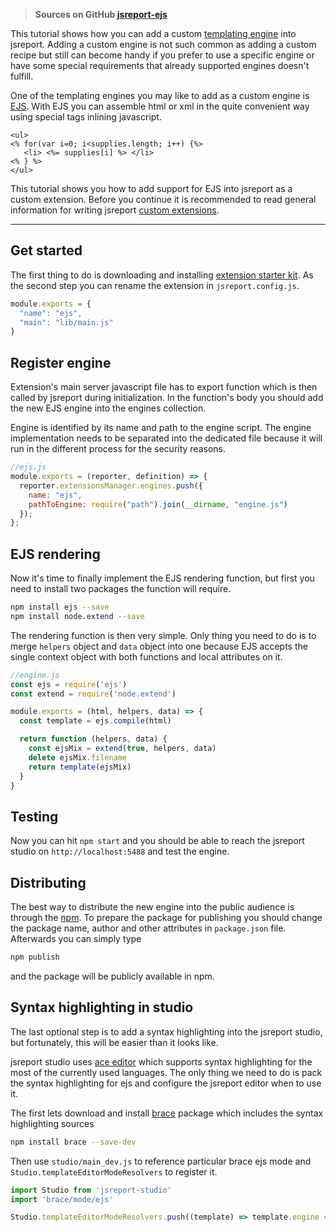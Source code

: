 > **Sources on GitHub [jsreport-ejs](https://github.com/jsreport/jsreport-ejs)**

This tutorial shows how you can add a custom [templating engine](https://jsreport.net/learn/templating-engines) into jsreport.  Adding a custom engine is not such common as adding a custom recipe but still can become handy if you prefer to use a specific engine or have some special requirements that already supported engines doesn't fulfill.

One of the templating engines you may like to add as a custom engine is [EJS](http://www.embeddedjs.com/). With EJS you can assemble html or xml in the quite convenient way using special tags inlining javascript.

```ejs
<ul>
<% for(var i=0; i<supplies.length; i++) {%>
   <li> <%= supplies[i] %> </li>
<% } %>
</ul>
```

This tutorial shows you how to add support for EJS into jsreport as a custom extension. Before you continue it is recommended to read general information for writing jsreport [custom extensions](/learn/custom-extension).

***

## Get started

The first thing to do is downloading and installing [extension starter kit](https://github.com/jsreport/jsreport-extension-starter-kit). As the second step you can rename the extension in  `jsreport.config.js`.

```js
module.exports = {
  "name": "ejs",
  "main": "lib/main.js"
}
```

## Register engine
Extension's main server javascript file has to export function which is then called by jsreport during initialization. In the function's body you should add the new EJS engine into the engines collection.

Engine is identified by its name and path to the engine script. The engine implementation needs to be separated into the dedicated file because it will run in the different process for the security reasons.

```js
//ejs.js
module.exports = (reporter, definition) => {
  reporter.extensionsManager.engines.push({
    name: "ejs",
    pathToEngine: require("path").join(__dirname, "engine.js")
  });
};
```

## EJS rendering

Now it's time to finally implement the EJS rendering function, but first you need to install two packages the function will require.
```bash
npm install ejs --save
npm install node.extend --save
```

The rendering function is then very simple. Only thing you need to do is to merge `helpers` object and `data` object into one because EJS accepts the single context object with both functions and local attributes on it.

```js
//engine.js
const ejs = require('ejs')
const extend = require('node.extend')

module.exports = (html, helpers, data) => {
  const template = ejs.compile(html)

  return function (helpers, data) {
    const ejsMix = extend(true, helpers, data)
    delete ejsMix.filename
    return template(ejsMix)
  }
}
```

## Testing

Now you can hit `npm start` and you should be able to reach the jsreport studio on `http://localhost:5488` and test the engine.

## Distributing

The best way to distribute the new engine into the public audience is through the [npm](https://www.npmjs.com/). To prepare the package for publishing you should change the package name, author and other attributes in `package.json` file. Afterwards you can simply type

```bash
npm publish
```

and the package will be publicly available in npm.

## Syntax highlighting in studio

The last optional step is to add a syntax highlighting into the jsreport studio, but fortunately, this will be easier than it looks like.

jsreport studio uses [ace editor](https://ace.c9.io/) which supports syntax highlighting for the most of the currently used languages. The only thing we need to do is pack the syntax highlighting for ejs and configure the jsreport editor when to use it.

The first lets download and install [brace](https://github.com/thlorenz/brace) package which includes the syntax highlighting sources
```sh
npm install brace --save-dev
```

Then  use `studio/main_dev.js` to reference particular brace ejs mode and `Studio.templateEditorModeResolvers` to register it.

```js
import Studio from 'jsreport-studio'
import 'brace/mode/ejs'

Studio.templateEditorModeResolvers.push((template) => template.engine === 'ejs' ? 'ejs' : null)
```
